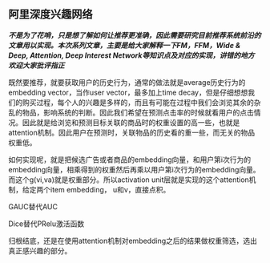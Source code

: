 ## 阿里深度兴趣网络

***不是为了花哨，只是想了解如何让推荐更准确，因此需要研究目前推荐系统前沿的文章用以实现。本次系列文章，主要是给大家解释一下FM，FFM，Wide & Deep,  Attention,  Deep Interest Network等知识点及对应的实现，讲错的地方欢迎大家批评指正***

既然要推荐，就要获取用户的历史行为，通常的做法就是average历史行为的embedding vector，当作user vector，最多加上time decay，但是仔细想想我们的购买过程，每个人的兴趣是多样的，而且有可能在过程中我们会浏览其余的杂乱的物品，影响系统的判断。因此我们希望在预测点击率的时候就看用户的点击情况。因此就是给浏览和预测目标关联的商品时的权重设置的高一些，也就是attention机制。因此用户在预测时，关联物品的历史看的重一些，而无关的物品权重低。

如何实现呢，就是把候选广告或者商品的embedding向量，和用户第i次行为的embedding向量，相乘得到的权重然后再乘以用户第i次行为的embedding向量。而这个g(vi,va)就是权重部分。所以activation unit层就是实现的这个attention机制，给定两个item embedding， u和v，直接点积。

GAUC替代AUC

Dice替代PRelu激活函数

归根结底，还是在使用attention机制对embedding之后的结果做权重筛选，选出真正感兴趣的部分。
